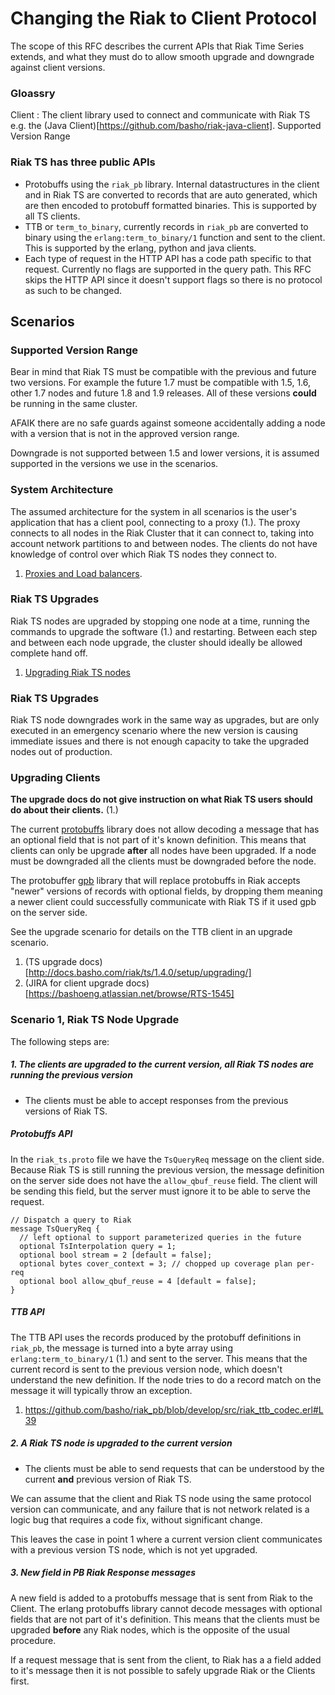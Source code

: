 
# Changing the Riak to Client Protocol

The scope of this RFC describes the current APIs that Riak Time Series extends, and what they must do to allow smooth upgrade and downgrade against client versions.

### Gloassry

Client
:   The client library used to connect and communicate with Riak TS e.g. the (Java Client)[https://github.com/basho/riak-java-client].
Supported Version Range

### Riak TS has three public APIs

* Protobuffs using the `riak_pb` library. Internal datastructures in the client and in Riak TS are converted to records that are auto generated, which are then encoded to protobuff formatted binaries. This is supported by all TS clients.
* TTB or `term_to_binary`, currently records in `riak_pb` are converted to binary using the `erlang:term_to_binary/1` function and sent to the client. This is supported by the erlang, python and java clients.
* Each type of request in the HTTP API has a code path specific to that request. Currently no flags are supported in the query path. This RFC skips the HTTP API since it doesn't support flags so there is no protocol as such to be changed.

## Scenarios

### Supported Version Range

Bear in mind that Riak TS must be compatible with the previous and future two versions. For example the future 1.7 must be compatible with 1.5, 1.6, other 1.7 nodes and future 1.8 and 1.9 releases. All of these versions **could** be running in the same cluster.

AFAIK there are no safe guards against someone accidentally adding a node with a version that is not in the approved version range.

Downgrade is not supported between 1.5 and lower versions, it is assumed supported in the versions we use in the scenarios.

### System Architecture

The assumed architecture for the system in all scenarios is the user's application that has a client pool, connecting to a proxy (1.). The proxy connects to all nodes in the Riak Cluster that it can connect to, taking into account network partitions to and between nodes. The clients do not have knowledge of control over which Riak TS nodes they connect to.

1. [Proxies and Load balancers](http://docs.basho.com/riak/1.4.0/cookbooks/Load-Balancing-and-Proxy-Configuration/).

### Riak TS Upgrades

Riak TS nodes are upgraded by stopping one node at a time, running the commands to upgrade the software (1.) and restarting. Between each step and between each node upgrade, the cluster should ideally be allowed complete hand off.

1. [Upgrading Riak TS nodes](http://docs.basho.com/riak/ts/1.4.0/setup/upgrading/)

### Riak TS Upgrades

Riak TS node downgrades work in the same way as upgrades, but are only executed in an emergency scenario where the new version is causing immediate issues and there is not enough capacity to take the upgraded nodes out of production.

### Upgrading Clients

**The upgrade docs do not give instruction on what Riak TS users should do about their clients.** (1.)

The current [protobuffs](https://github.com/basho/erlang_protobuffs) library does not allow decoding a message that has an optional field that is not part of it's known definition. This means that clients can only be upgrade **after** all nodes have been upgraded. If a node must be downgraded all the clients must be downgraded before the node. 

The protobuffer [gpb](https://github.com/basho/gpb) library that will replace protobuffs in Riak accepts "newer" versions of records with optional fields, by dropping them meaning a newer client could successfully communicate with Riak TS if it used gpb on the server side.

See the upgrade scenario for details on the TTB client in an upgrade scenario.

1. (TS upgrade docs)[http://docs.basho.com/riak/ts/1.4.0/setup/upgrading/]
2. (JIRA for client upgrade docs)[https://bashoeng.atlassian.net/browse/RTS-1545]

### Scenario 1, Riak TS Node Upgrade

The following steps are:

##### 1. The clients are upgraded to the current version, all Riak TS nodes are running the previous version

* The clients must be able to accept responses from the previous versions of Riak TS.

##### Protobuffs API

In the `riak_ts.proto` file we have the `TsQueryReq` message on the client side. Because Riak TS is still running the previous version, the message definition on the server side does not have the `allow_qbuf_reuse` field. The client will be sending this field, but the server must ignore it to be able to serve the request.

```
// Dispatch a query to Riak
message TsQueryReq {
  // left optional to support parameterized queries in the future
  optional TsInterpolation query = 1;
  optional bool stream = 2 [default = false];
  optional bytes cover_context = 3; // chopped up coverage plan per-req
  optional bool allow_qbuf_reuse = 4 [default = false];
}
```

##### TTB API

The TTB API uses the records produced by the protobuff definitions in `riak_pb`, the message is turned into a byte array using `erlang:term_to_binary/1` (1.) and sent to the server. This means that the current record is sent to the previous version node, which doesn't understand the new definition. If the node tries to do a record match on the message it will typically throw an exception.

1. https://github.com/basho/riak_pb/blob/develop/src/riak_ttb_codec.erl#L39

##### 2. A Riak TS node is upgraded to the current version

* The clients must be able to send requests that can be understood by the current **and** previous version of Riak TS.

We can assume that the client and Riak TS node using the same protocol version can communicate, and any failure that is not network related is a logic bug that requires a code fix, without significant change.

This leaves the case in point 1 where a current version client communicates with a previous version TS node, which is not yet upgraded.

##### 3. New field in PB Riak Response messages

A new field is added to a protobuffs message that is sent from Riak to the Client. The erlang protobuffs library cannot decode messages with optional fields that are not part of it's definition. This means that the clients must be upgraded **before** any Riak nodes, which is the opposite of the usual procedure.

If a request message that is sent from the client, to Riak has a a field added to it's message then it is not possible to safely upgrade Riak or the Clients first.
